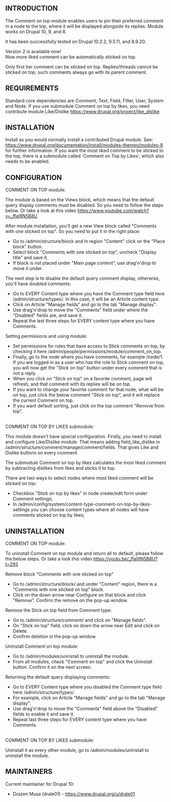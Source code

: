 ## INTRODUCTION
The Comment on top module enables users to pin their preferred comment in a node to the top, where it will be displayed
alongside its replies.
Module works on Drupal 10, 9, and 8.

It has been successfully tested on Drupal 10.2.2, 9.5.11, and 8.9.20.

Version 2 is available now!<br>
Now more liked comment can be automatically sticked on top.

Only first tier comment can be sticked on top. Replies/threads cannot be sticked on top, such comments always go with
its parent comment.

## REQUIREMENTS

Standard core dependencies are Comment, Text, Field, Filter, User, System and Node.
If you use submodule Comment on top by likes, you need contribute module Like/Dislike https://www.drupal.org/project/like_dislike

## INSTALLATION

Install as you would normally install a contributed Drupal module.
See: https://www.drupal.org/documentation/install/modules-themes/modules-8 for further information.
If you want the most liked comment to be sticked to the top, there is a submodule called 'Comment on Top by Likes',
which also needs to be enabled.

## CONFIGURATION

COMMENT ON TOP module:

The module is based on the Views block, which means that the default query display comments must be disabled.
So you need to follow the steps below. Or take a look at this video https://www.youtube.com/watch?v=_ffaI9N5B8U

After module installation, you'll get a new View block called "Comments with one sticked on top".
So you need to put it in the right place:
- Go to /admin/structure/block and in region "Content" click on the "Place block" button.
- Select block "Comments with one sticked on top", uncheck "Display title" and save it.
- If block is not placed under "Main page content", use drag'n'drop to move it under.


The next step is to disable the default query comment display, otherwise, you'll have doubled comments:
- Go to EVERY Content type where you have the Comment type field here /admin/structure/types/.
In this case, it will be an Article content type.
- Click on Article "Manage fields" and go to the tab "Manage display".
- Use drag'n'drop to move the "Comments" field under where the "Disabled" fields are, and save it.
- Repeat the last three steps for EVERY content type where you have Comments.


Setting permissions and using module:
- Set permissions for roles that have access to Stick comments on top,
by checking it here /admin/people/permissions/module/comment_on_top.
- Finally, go to the node where you have comments, for example /node/1.
If you are logged in as a user who has the role to Stick comment on top, you will now get the "Stick on top" button
under every comment that is not a reply.
- When you click on "Stick on top" on a favorite comment, page will refresh, and that
comment with its replies will be on top.
- If you want to change your favorite comment for that node, what will be on top,
just click the below comment "Stick on top", and it will replace the current Comment on top.
- If you want default sorting, just click on the top comment "Remove from top".


<br>
COMMENT ON TOP BY LIKES submodule:

This module doesn't have special configuration. Firstly, you need to install and configure Like/Dislike module.
That means adding field_like_dislike in /admin/structure/comment/manage/comment/fields.
That gives Like and Dislike buttons on every comment.

The submodule Comment on top by likes calculates the most liked comment by subtracting dislikes from likes and
sticks it to top.

There are two ways to select nodes where most liked comment will be sticked on top:

- Checkbox "Stick on top by likes" in node create/edit form under Comment settings;
- In /admin/config/system/content-type-comment-on-top-by-likes-settings you can choose content types where all nodes
will have comments sticked on top by likes;

## UNINSTALLATION

COMMENT ON TOP module:

To uninstall Comment on top module and return all to default, please follow the below steps.
Or take a look this video https://youtu.be/_ffaI9N5B8U?t=293

Remove block "Comments with one sticked on top"

- Go to /admin/structure/block/ and under "Content" region, there is a "Comments with one sticked on top" block.
- Click on the down arrow near Configure on that block and click "Remove". Confirm the remove on the pop-up window.

Remove the Stick on top field from Comment type:

- Go to /admin/structure/comment/ and click on "Manage fields".
- On "Stick on top" field, click on down the arrow near Edit and click on Delete.
- Confirm deletion in the pop-up window.

Uninstall Comment on top module:

- Go to /admin/modules/uninstall to uninstall the module.
- From all modules, check "Comment on top" and click the Uninstall button. Confirm it on the next screen.

Returning the default query displaying comments:

- Go to EVERY Content type where you disabled the Comment type field here /admin/structure/types/.
- For example, click on Article "Manage fields" and go to the tab "Manage display".
- Use drag'n'drop to move the "Comments" field above the "Disabled" fields to enable it and save it.
- Repeat last three steps for EVERY content type where you have Comments.

<br>
COMMENT ON TOP BY LIKES submodule:

Uninstall it as every other module, go to /admin/modules/uninstall to uninstall the module.

## MAINTAINERS

Current maintainer for Drupal 10:

- Drazen Musa (drale01) - https://www.drupal.org/u/drale01
